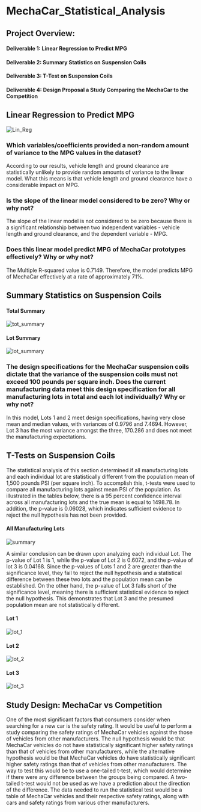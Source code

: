 # MechaCar_Statistical_Analysis

## Project Overview:

#### Deliverable 1: Linear Regression to Predict MPG

#### Deliverable 2: Summary Statistics on Suspension Coils

#### Deliverable 3: T-Test on Suspension Coils

#### Deliverable 4: Design Proposal a Study Comparing the MechaCar to the Competition


## Linear Regression to Predict MPG

![Lin_Reg](https://user-images.githubusercontent.com/109227896/197421672-a81c0f91-7e6c-42ad-9609-e91e16a6e861.png)

### Which variables/coefficients provided a non-random amount of variance to the MPG values in the dataset?

According to our results, vehicle length and ground clearance are statistically unlikely to provide random amounts of variance to the linear model. What this means is that vehicle length and ground clearance have a considerable impact on MPG.

### Is the slope of the linear model considered to be zero? Why or why not?

The slope of the linear model is not considered to be zero because there is a significant relationship between two independent variables - vehicle length and ground clearance, and the dependent variable - MPG.

### Does this linear model predict MPG of MechaCar prototypes effectively? Why or why not?

The Multiple R-squared value is 0.7149. Therefore, the model predicts MPG of MechaCar effectively at a rate of approximately 71%. 


## Summary Statistics on Suspension Coils

#### Total Summary

![tot_summary](https://user-images.githubusercontent.com/109227896/197421743-d439e4a5-7aad-4bf5-83f9-c5765b6e9a9b.png)


#### Lot Summary

![lot_summary](https://user-images.githubusercontent.com/109227896/197421777-97fc86e9-2922-4e76-8a31-70818099e23b.png)

### The design specifications for the MechaCar suspension coils dictate that the variance of the suspension coils must not exceed 100 pounds per square inch. Does the current manufacturing data meet this design specification for all manufacturing lots in total and each lot individually? Why or why not?

In this model, Lots 1 and 2 meet design specifications, having very close mean and median values, with variances of 0.9796 and 7.4694. However, Lot 3 has the most variance amongst the three, 170.286 and does not meet the manufacturing expectations.


## T-Tests on Suspension Coils

The statistical analysis of this section determined if all manufacturing lots and each individual lot are statistically different from the population mean of 1,500 pounds PSI (per square inch). To accomplish this, t-tests were used to compare all manufacturing lots against mean PSI of the population. As illustrated in the tables below, there is a 95 percent confidence interval across all manufacturing lots and the true mean is equal to 1498.78. In addition, the p-value is 0.06028, which indicates sufficient evidence to reject the null hypothesis has not been provided.

#### All Manufacturing Lots

![summary](https://user-images.githubusercontent.com/109227896/197422069-9d6532b0-93aa-4845-ac77-973208f4a218.png)

A similar conclusion can be drawn upon analyzing each individual Lot. The p-value of Lot 1 is 1, while the p-value of Lot 2 is 0.6072, and the p-value of lot 3 is 0.04168. Since the p-values of Lots 1 and 2 are greater than the significance level, they fail to reject the null hypothesis and a statistical difference between these two lots and the population mean can be established. On the other hand, the p-value of Lot 3 falls short of the significance level, meaning there is sufficient statistical evidence to reject the null hypothesis. This demonstrates that Lot 3 and the presumed population mean are not statistically different.

#### Lot 1

![lot_1](https://user-images.githubusercontent.com/109227896/197422126-5cad2d69-d483-4e53-8254-cde02203abd3.png)

#### Lot 2

![lot_2](https://user-images.githubusercontent.com/109227896/197422138-e26a9531-f87d-4ac8-afcd-1f797188aad3.png)

#### Lot 3

![lot_3](https://user-images.githubusercontent.com/109227896/197422147-90316913-d250-4d4f-ad59-bb649b8d9461.png)


## Study Design: MechaCar vs Competition

One of the most significant factors that consumers consider when searching for a new car is the safety rating. It would be useful to perform a study comparing the safety ratings of MechaCar vehicles against the those of vehicles from other manufacturers. The null hypothesis would be that MechaCar vehicles do not have statistically significant higher safety ratings than that of vehicles from other manufacturers, while the alternative hypothesis would be that MechaCar vehicles do have statistically significant higher safety ratings than that of vehicles from other manufacturers. The way to test this would be to use a one-tailed t-test, which would determine if there were any difference between the groups being compared. A two-tailed t-test would not be used as we have a prediction about the direction of the difference. The data needed to run the statistical test would be a table of MechaCar vehicles and their respective safety ratings, along with cars and safety ratings from various other manufacturers.
